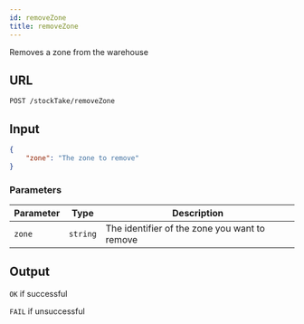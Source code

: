 ```yaml
---
id: removeZone
title: removeZone
---
```


Removes a zone from the warehouse
## URL
```http request
POST /stockTake/removeZone
```

## Input
```json
{
    "zone": "The zone to remove"
}
```

### Parameters
| Parameter | Type | Description |
| --------- | ---- | ----------- |
| `zone`    | `string` | The identifier of the zone you want to remove

## Output
`OK` if successful

`FAIL` if unsuccessful
